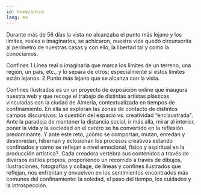 ```yaml
---
id: home/intro
lang: es
---
```


Durante más de 56 días la vista no alcanzaba el punto más lejano y los límites, reales e imaginarios, se achicaron, nuestra vida quedó circunscrita al perímetro de nuestras casas y con ello, la libertad tal y como la conocíamos. 

Confines
1.Línea real o imaginaria que marca los límites de un terreno, una región, un país, etc., y lo separa de otros; especialmente si estos límites están lejanos.
2.Punto más lejano que se alcanza con la vista.

Confines Ilustrados es un un proyecto de exposición online que inaugura nuestra web y que recoge el trabajo de distintas artistas plásticas vinculadas con la ciudad de Almería, contextualizada en tiempos de confinamiento. En ella se exploran las zonas de contacto de distintos campos discursivos: la cuestión del espacio vs. creatividad “enclaustrada". 
Ante la paradoja de mantener la distancia social, ir más allá, mirar al interior, poner la vida y la sociedad en el centro se ha convertido en la reflexión predominante. Y ante este reto, ¿cómo se comportan, mutan, enredan y desenredan, hibernan y eclosionan los procesos creativos estando confinados y cómo se reflejan a nivel emocional, físico y espiritual en la producción artística?. Cada creadora vertebra sus contenidos a través de diversos estilos propios, proponiendo un recorrido a través de dibujos, ilustraciones, fotografías y collage, de líneas y confines ilustrados que reflejan, nos enfrentan y envuelven en los sentimientos encontrados más comunes del confinamiento: la soledad, el paso del tiempo, los cuidados y la introspección. 


